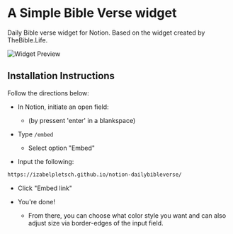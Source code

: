 # A Simple Bible Verse widget
Daily Bible verse widget for Notion. 
Based on the widget created by TheBible.Life.

![Widget Preview](https://github.com/izabelpletsch/notion-dailybibleverse/blob/main/readme.png?raw=true)

## Installation Instructions

Follow the directions below:

  - In Notion, initiate an open field:

    - (by pressent 'enter' in a blankspace)

  - Type ```/embed```
    - Select option "Embed"
 
  - Input the following:
  ```sh
  https://izabelpletsch.github.io/notion-dailybibleverse/
  ```

  - Click "Embed link"

  - You're done!

    - From there, you can choose what color style you want and can also adjust size via border-edges of the input field.
